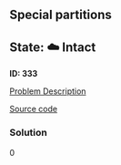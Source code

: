 ## Special partitions

## State: :cloud: **Intact**

**ID: 333**

[Problem Description](https://projecteuler.net/problem=333)

[Source code](main.cpp)

### Solution
0